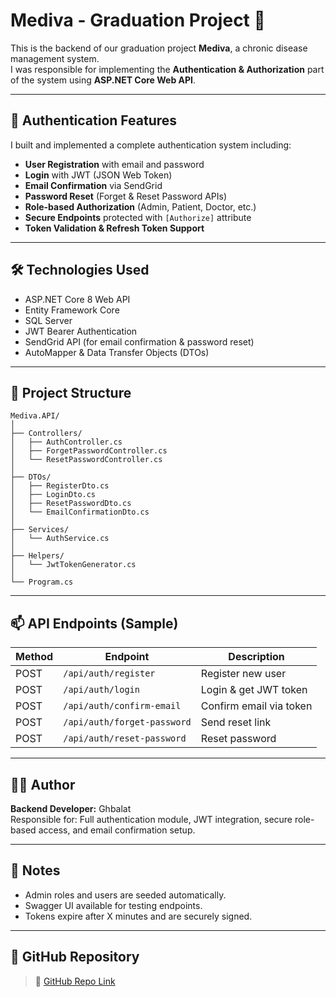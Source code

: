 # Mediva - Graduation Project 🏥

This is the backend of our graduation project **Mediva**, a chronic disease management system.  
I was responsible for implementing the **Authentication & Authorization** part of the system using **ASP.NET Core Web API**.

---

## 🔐 Authentication Features

I built and implemented a complete authentication system including:

- **User Registration** with email and password
- **Login** with JWT (JSON Web Token)
- **Email Confirmation** via SendGrid
- **Password Reset** (Forget & Reset Password APIs)
- **Role-based Authorization** (Admin, Patient, Doctor, etc.)
- **Secure Endpoints** protected with `[Authorize]` attribute
- **Token Validation & Refresh Token Support**

---

## 🛠️ Technologies Used

- ASP.NET Core 8 Web API
- Entity Framework Core
- SQL Server
- JWT Bearer Authentication
- SendGrid API (for email confirmation & password reset)
- AutoMapper & Data Transfer Objects (DTOs)

---

## 📁 Project Structure

```
Mediva.API/
│
├── Controllers/
│   ├── AuthController.cs
│   ├── ForgetPasswordController.cs
│   └── ResetPasswordController.cs
│
├── DTOs/
│   ├── RegisterDto.cs
│   ├── LoginDto.cs
│   ├── ResetPasswordDto.cs
│   └── EmailConfirmationDto.cs
│
├── Services/
│   └── AuthService.cs
│
├── Helpers/
│   └── JwtTokenGenerator.cs
│
└── Program.cs
```

---

## 📫 API Endpoints (Sample)

| Method | Endpoint                  | Description             |
|--------|---------------------------|-------------------------|
| POST   | `/api/auth/register`      | Register new user       |
| POST   | `/api/auth/login`         | Login & get JWT token   |
| POST   | `/api/auth/confirm-email` | Confirm email via token |
| POST   | `/api/auth/forget-password` | Send reset link       |
| POST   | `/api/auth/reset-password`  | Reset password         |

---

## 👨‍💻 Author

**Backend Developer:** Ghbalat  
Responsible for: Full authentication module, JWT integration, secure role-based access, and email confirmation setup.

---

## 📌 Notes

- Admin roles and users are seeded automatically.
- Swagger UI available for testing endpoints.
- Tokens expire after X minutes and are securely signed.

---

## 🔗 GitHub Repository

> 📍 [GitHub Repo Link]( https://github.com/ElgharibAhmed091/AuthApiGradu.git)
